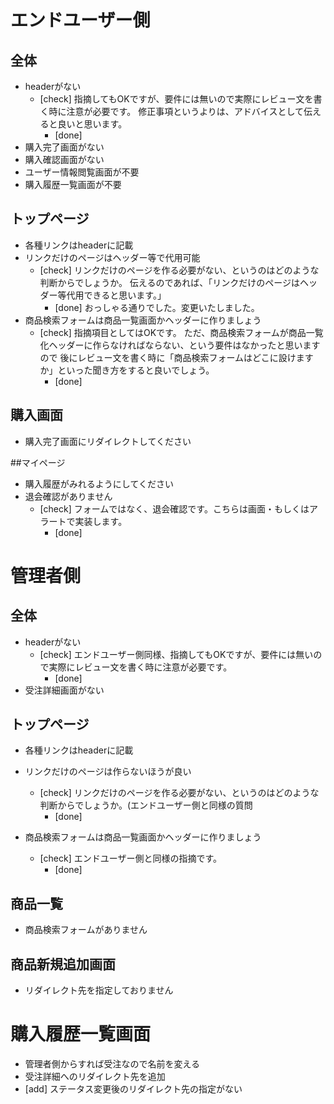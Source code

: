 # エンドユーザー側
## 全体
- headerがない
  - [check] 指摘してもOKですが、要件には無いので実際にレビュー文を書く時に注意が必要です。
    修正事項というよりは、アドバイスとして伝えると良いと思います。
    - [done]
- 購入完了画面がない
- 購入確認画面がない
- ユーザー情報閲覧画面が不要
- 購入履歴一覧画面が不要

## トップページ
- 各種リンクはheaderに記載
- リンクだけのページはヘッダー等で代用可能
  - [check] リンクだけのページを作る必要がない、というのはどのような判断からでしょうか。
    伝えるのであれば、「リンクだけのページはヘッダー等代用できると思います。」
    - [done] おっしゃる通りでした。変更いたしました。
- 商品検索フォームは商品一覧画面かヘッダーに作りましょう
  - [check] 指摘項目としてはOKです。
    ただ、商品検索フォームが商品一覧化ヘッダーに作らなければならない、という要件はなかったと思いますので
    後にレビュー文を書く時に「商品検索フォームはどこに設けますか」といった聞き方をすると良いでしょう。
    - [done]

## 購入画面
- 購入完了画面にリダイレクトしてください

##マイページ
- 購入履歴がみれるようにしてください
- 退会確認がありません
  - [check] フォームではなく、退会確認です。こちらは画面・もしくはアラートで実装します。
    - [done]

# 管理者側

## 全体
- headerがない
  - [check] エンドユーザー側同様、指摘してもOKですが、要件には無いので実際にレビュー文を書く時に注意が必要です。
    - [done]
- 受注詳細画面がない

## トップページ
- 各種リンクはheaderに記載
- リンクだけのページは作らないほうが良い
  - [check] リンクだけのページを作る必要がない、というのはどのような判断からでしょうか。(エンドユーザー側と同様の質問
    - [done]
  
- 商品検索フォームは商品一覧画面かヘッダーに作りましょう
  - [check] エンドユーザー側と同様の指摘です。
    - [done]

## 商品一覧
- 商品検索フォームがありません

## 商品新規追加画面
- リダイレクト先を指定しておりません

# 購入履歴一覧画面
- 管理者側からすれば受注なので名前を変える
- 受注詳細へのリダイレクト先を追加
- [add] ステータス変更後のリダイレクト先の指定がない



